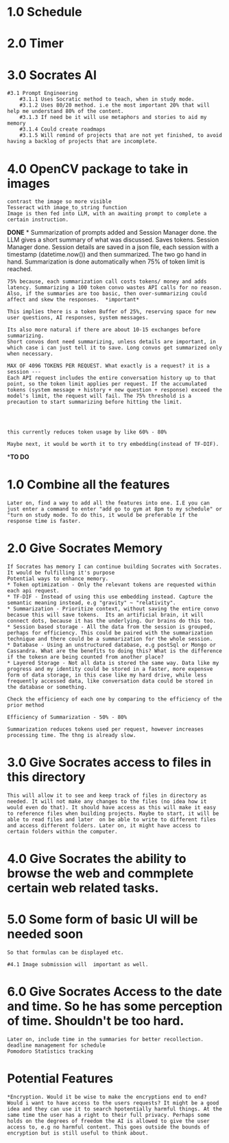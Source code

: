 # 1.0 Schedule

# 2.0 Timer

# 3.0 Socrates AI
    #3.1 Prompt Engineering
        #3.1.1 Uses Socratic method to teach, when in study mode.
        #3.1.2 Uses 80/20 method. i.e the most important 20% that will help me understand 80% of the content. 
        #3.1.3 If need be it will use metaphors and stories to aid my memory
        #3.1.4 Could create roadmaps 
        #3.1.5 Will remind of projects that are not yet finished, to avoid having a backlog of projects that are incomplete.

# 4.0 OpenCV package to take in images
    contrast the image so more visible
    Tesseract with image_to_string function 
    Image is then fed into LLM, with an awaiting prompt to complete a certain instruction.

**DONE**
    * Summarization of prompts added and Session Manager done. the LLM gives a short summary of what was discussed. Saves tokens. Session Manager done. Session details are saved in a json file, each session with a timestamp (datetime.now()) and then summarized. The two go hand in hand. Summarization is done automatically when 75% of token limit is reached. 

    75% because, each summarization call costs tokens/ money and adds latency. Summarizing a 100 token convo wastes API calls for no reason. 
    Also, if the summaries are too basic, then over-summarizing could affect and skew the responses.  *important*

    This implies there is a token Buffer of 25%, reserving space for new user questions, AI responses, system messages.

    Its also more natural if there are about 10-15 exchanges before summarizing. 
    Short convos dont need summarizing, unless details are important, in which case i can just tell it to save. Long convos get summarized only when necessary.  

    MAX OF 4096 TOKENS PER REQUEST. What exactly is a request? it is a session ---
    Each API request includes the entire conversation history up to that point, so the token limit applies per request. If the accumulated tokens (system message + history + new question + response) exceed the model's limit, the request will fail. The 75% threshold is a precaution to start summarizing before hitting the limit.




    this currently reduces token usage by like 60% - 80% 

    Maybe next, it would be worth it to try embedding(instead of TF-DIF). 


***TO DO**

# 1.0 Combine all the features 
    Later on, find a way to add all the features into one. I.E you can just enter a command to enter "add go to gym at 8pm to my schedule" or "turn on study mode. To do this, it would be preferable if the response time is faster. 

# 2.0 Give Socrates Memory
    If Socrates has memory I can continue building Socrates with Socrates. It would be fulfilling it's purpose
    Potential ways to enhance memory.
    * Token optimization - Only the relevant tokens are requested within each api request. 
    * TF-DIF - Instead of using this use embedding instead. Capture the semantic meaning instead, e.g "gravity" ~ "relativity". 
    * Summarization - Prioritize context, without saving the entire convo becasue this will save tokens.  Its an artificial brain, it will connect dots, because it has the underlying. Our brains do this too.
    * Session based storage - All the data from the session is grouped, perhaps for efficiency. This could be paired with the summarization technique and there could be a summarization for the whole session. 
    * Database - Using an unstructured database, e.g postSql or Mongo or Cassandra. What are the benefits to doing this? What is the difference if the tokesn are being counted from another place?
    * Layered Storage - Not all data is stored the same way. Data like my progress and my identity could be stored in a faster, more expensve form of data storage, in this case like my hard drive, while less frequently accessed data, like conversation data could be stored in the database or something. 

    Check the efficiency of each one by comparing to the efficiency of the prior method 

    Efficiency of Summarization - 50% - 80% 

    Summarization reduces tokens used per request, however increases processing time. The thng is already slow.
    

# 3.0 Give Socrates access to files in this directory
    This will allow it to see and keep track of files in directory as needed. It will not make any changes to the files (no idea how it would even do that). It should have access as this will make it easy to reference files when building projects. Maybe to start, it will be able to read files and later  on be able to write to different files and access different folders. Later on, it might have access to certain folders within the computer. 

# 4.0 Give Socrates the ability to browse the web and commplete    certain web related tasks. 

# 5.0 Some form of basic UI will be needed soon
    So that formulas can be displayed etc.

    #4.1 Image submission will  important as well. 

# 6.0 Give Socrates Access to the date and time. So he has some perception of time. Shouldn't be too hard.  
    Later on, include time in the summaries for better recollection.
    deadline management for schedule
    Pomodoro Statistics tracking


# Potential Features
    *Encryption. Would it be wise to make the encryptions end to end? Would i want to have access to the users requests? It might be a good idea and they can use it to search hpotentially harmful things. At the same time the user has a right to their full privacy. Perhaps some holds on the degrees of freedom the AI is allowed to give the user access to, e.g no harmful content. This goes outside the bounds of encryption but is still useful to think about.  